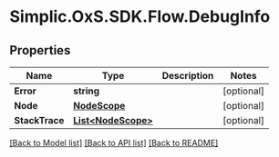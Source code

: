 # Simplic.OxS.SDK.Flow.DebugInfo

## Properties

Name | Type | Description | Notes
------------ | ------------- | ------------- | -------------
**Error** | **string** |  | [optional] 
**Node** | [**NodeScope**](NodeScope.md) |  | [optional] 
**StackTrace** | [**List&lt;NodeScope&gt;**](NodeScope.md) |  | [optional] 

[[Back to Model list]](../README.md#documentation-for-models) [[Back to API list]](../README.md#documentation-for-api-endpoints) [[Back to README]](../README.md)

